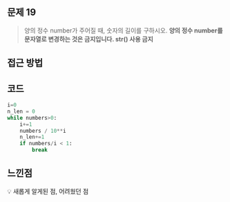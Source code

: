 ## 문제 19

> 양의 정수 number가 주어질 때, 숫자의 길이를 구하시오. 
> **양의 정수 number를 문자열로 변경하는 것은 금지입니다. str() 사용 금지**

## 접근 방법

## 코드

```python
i=0
n_len = 0
while numbers>0:
	i+=1
	numbers / 10**i
	n_len+=1
	if numbers/i < 1:
		break
```

## 느낀점

<aside>
💡 새롭게 알게된 점, 어려웠던 점


